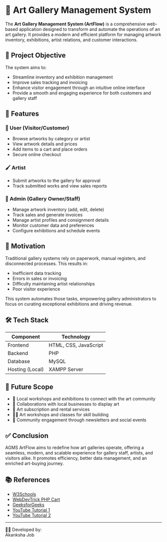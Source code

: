 # 🎨 Art Gallery Management System

The **Art Gallery Management System (ArtFlow)** is a comprehensive web-based application designed to transform and automate the operations of an art gallery. It provides a modern and efficient platform for managing artwork inventory, exhibitions, artist relations, and customer interactions.

## 🚀 Project Objective

The system aims to:
- Streamline inventory and exhibition management
- Improve sales tracking and invoicing
- Enhance visitor engagement through an intuitive online interface
- Provide a smooth and engaging experience for both customers and gallery staff

## 🎯 Features

### 👤 User (Visitor/Customer)
- Browse artworks by category or artist
- View artwork details and prices
- Add items to a cart and place orders
- Secure online checkout

### 🖌️ Artist
- Submit artworks to the gallery for approval
- Track submitted works and view sales reports

### 🔐 Admin (Gallery Owner/Staff)
- Manage artwork inventory (add, edit, delete)
- Track sales and generate invoices
- Manage artist profiles and consignment details
- Monitor customer data and preferences
- Configure exhibitions and schedule events

## 🧠 Motivation

Traditional gallery systems rely on paperwork, manual registers, and disconnected processes. This results in:
- Inefficient data tracking
- Errors in sales or invoicing
- Difficulty maintaining artist relationships
- Poor visitor experience  

This system automates those tasks, empowering gallery administrators to focus on curating exceptional exhibitions and driving revenue.

## 🛠️ Tech Stack

| Component       | Technology               |
|-----------------|--------------------------|
| Frontend        | HTML, CSS, JavaScript    |
| Backend         | PHP                      |
| Database        | MySQL                    |
| Hosting (Local) | XAMPP Server             |


## 🌟 Future Scope

- 🎨 Local workshops and exhibitions to connect with the art community
- 💼 Collaborations with local businesses to display art
- 🛒 Art subscription and rental services
- 🧑‍🎨 Art workshops and classes for skill building
- 📨 Community engagement through newsletters and social events

## ✅ Conclusion

AGMS ArtFlow aims to redefine how art galleries operate, offering a seamless, modern, and scalable experience for gallery staff, artists, and visitors alike. It promotes efficiency, better data management, and an enriched art-buying journey.

## 📚 References

- [W3Schools](https://www.w3schools.com)
- [WebDevTrick PHP Cart](https://webdevtrick.com/php-shopping-cart-add-to-cart/)
- [GeeksforGeeks](https://www.geeksforgeeks.org)
- [YouTube Tutorial 1](https://www.youtube.com/watch?v=GUcN9xRpO7U)
- [YouTube Tutorial 2](https://www.youtube.com/watch?v=-aRRH0gZYQw)

---

👩‍💻 Developed by:  
Akanksha Job  

